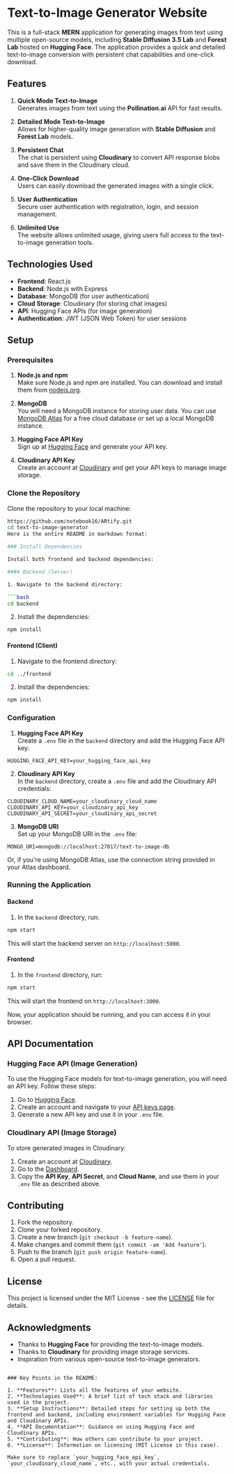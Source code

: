 # Text-to-Image Generator Website

This is a full-stack **MERN** application for generating images from text using multiple open-source models, including **Stable Diffusion 3.5 Lab** and **Forest Lab** hosted on **Hugging Face**. The application provides a quick and detailed text-to-image conversion with persistent chat capabilities and one-click download.

## Features

1. **Quick Mode Text-to-Image**  
   Generates images from text using the **Pollination.ai** API for fast results.

2. **Detailed Mode Text-to-Image**  
   Allows for higher-quality image generation with **Stable Diffusion** and **Forest Lab** models.

3. **Persistent Chat**  
   The chat is persistent using **Cloudinary** to convert API response blobs and save them in the Cloudinary cloud.

4. **One-Click Download**  
   Users can easily download the generated images with a single click.

5. **User Authentication**  
   Secure user authentication with registration, login, and session management.

6. **Unlimited Use**  
   The website allows unlimited usage, giving users full access to the text-to-image generation tools.

## Technologies Used

- **Frontend**: React.js
- **Backend**: Node.js with Express
- **Database**: MongoDB (for user authentication)
- **Cloud Storage**: Cloudinary (for storing chat images)
- **API**: Hugging Face APIs (for image generation)
- **Authentication**: JWT (JSON Web Token) for user sessions

## Setup

### Prerequisites

1. **Node.js and npm**  
   Make sure Node.js and npm are installed. You can download and install them from [nodejs.org](https://nodejs.org/).

2. **MongoDB**  
   You will need a MongoDB instance for storing user data. You can use [MongoDB Atlas](https://www.mongodb.com/cloud/atlas) for a free cloud database or set up a local MongoDB instance.

3. **Hugging Face API Key**  
   Sign up at [Hugging Face](https://huggingface.co/) and generate your API key.

4. **Cloudinary API Key**  
   Create an account at [Cloudinary](https://cloudinary.com/) and get your API keys to manage image storage.

### Clone the Repository

Clone the repository to your local machine:

```bash
https://github.com/notebook16/ARtify.git
cd text-to-image-generator
Here is the entire README in markdown format:

### Install Dependencies

Install both frontend and backend dependencies:

#### Backend (Server)

1. Navigate to the backend directory:

```bash
cd backend
```

2. Install the dependencies:

```bash
npm install
```

#### Frontend (Client)

1. Navigate to the frontend directory:

```bash
cd ../frontend
```

2. Install the dependencies:

```bash
npm install
```

### Configuration

1. **Hugging Face API Key**  
   Create a `.env` file in the `backend` directory and add the Hugging Face API key:

```
HUGGING_FACE_API_KEY=your_hugging_face_api_key
```

2. **Cloudinary API Key**  
   In the `backend` directory, create a `.env` file and add the Cloudinary API credentials:

```
CLOUDINARY_CLOUD_NAME=your_cloudinary_cloud_name
CLOUDINARY_API_KEY=your_cloudinary_api_key
CLOUDINARY_API_SECRET=your_cloudinary_api_secret
```

3. **MongoDB URI**  
   Set up your MongoDB URI in the `.env` file:

```
MONGO_URI=mongodb://localhost:27017/text-to-image-db
```

   Or, if you're using MongoDB Atlas, use the connection string provided in your Atlas dashboard.

### Running the Application

#### Backend

1. In the `backend` directory, run:

```bash
npm start
```

This will start the backend server on `http://localhost:5000`.

#### Frontend

1. In the `frontend` directory, run:

```bash
npm start
```

This will start the frontend on `http://localhost:3000`.

Now, your application should be running, and you can access it in your browser.

## API Documentation

### Hugging Face API (Image Generation)

To use the Hugging Face models for text-to-image generation, you will need an API key. Follow these steps:

1. Go to [Hugging Face](https://huggingface.co/).
2. Create an account and navigate to your [API keys page](https://huggingface.co/settings/tokens).
3. Generate a new API key and use it in your `.env` file.

### Cloudinary API (Image Storage)

To store generated images in Cloudinary:

1. Create an account at [Cloudinary](https://cloudinary.com/).
2. Go to the [Dashboard](https://cloudinary.com/console).
3. Copy the **API Key**, **API Secret**, and **Cloud Name**, and use them in your `.env` file as described above.

## Contributing

1. Fork the repository.
2. Clone your forked repository.
3. Create a new branch (`git checkout -b feature-name`).
4. Make changes and commit them (`git commit -am 'Add feature'`).
5. Push to the branch (`git push origin feature-name`).
6. Open a pull request.

## License

This project is licensed under the MIT License - see the [LICENSE](LICENSE) file for details.

## Acknowledgments

- Thanks to **Hugging Face** for providing the text-to-image models.
- Thanks to **Cloudinary** for providing image storage services.
- Inspiration from various open-source text-to-image generators.

```

### Key Points in the README:

1. **Features**: Lists all the features of your website.
2. **Technologies Used**: A brief list of tech stack and libraries used in the project.
3. **Setup Instructions**: Detailed steps for setting up both the frontend and backend, including environment variables for Hugging Face and Cloudinary APIs.
4. **API Documentation**: Guidance on using Hugging Face and Cloudinary APIs.
5. **Contributing**: How others can contribute to your project.
6. **License**: Information on licensing (MIT License in this case).

Make sure to replace `your_hugging_face_api_key`, `your_cloudinary_cloud_name`, etc., with your actual credentials.



